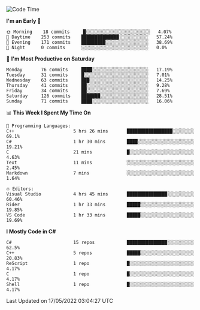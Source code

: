 <!--START_SECTION:waka-->
![Code Time](http://img.shields.io/badge/Code%20Time-789%20hrs%207%20mins-blue)

**I'm an Early 🐤** 

```text
🌞 Morning    18 commits     █░░░░░░░░░░░░░░░░░░░░░░░░   4.07% 
🌆 Daytime    253 commits    ██████████████░░░░░░░░░░░   57.24% 
🌃 Evening    171 commits    █████████░░░░░░░░░░░░░░░░   38.69% 
🌙 Night      0 commits      ░░░░░░░░░░░░░░░░░░░░░░░░░   0.0%

```
📅 **I'm Most Productive on Saturday** 

```text
Monday       76 commits     ████░░░░░░░░░░░░░░░░░░░░░   17.19% 
Tuesday      31 commits     █░░░░░░░░░░░░░░░░░░░░░░░░   7.01% 
Wednesday    63 commits     ███░░░░░░░░░░░░░░░░░░░░░░   14.25% 
Thursday     41 commits     ██░░░░░░░░░░░░░░░░░░░░░░░   9.28% 
Friday       34 commits     ██░░░░░░░░░░░░░░░░░░░░░░░   7.69% 
Saturday     126 commits    ███████░░░░░░░░░░░░░░░░░░   28.51% 
Sunday       71 commits     ████░░░░░░░░░░░░░░░░░░░░░   16.06%

```


📊 **This Week I Spent My Time On** 

```text
💬 Programming Languages: 
C++                      5 hrs 26 mins       █████████████████░░░░░░░░   69.1% 
C#                       1 hr 30 mins        ████░░░░░░░░░░░░░░░░░░░░░   19.21% 
C                        21 mins             █░░░░░░░░░░░░░░░░░░░░░░░░   4.63% 
Text                     11 mins             ░░░░░░░░░░░░░░░░░░░░░░░░░   2.45% 
Markdown                 7 mins              ░░░░░░░░░░░░░░░░░░░░░░░░░   1.64%

🔥 Editors: 
Visual Studio            4 hrs 45 mins       ███████████████░░░░░░░░░░   60.46% 
Rider                    1 hr 33 mins        █████░░░░░░░░░░░░░░░░░░░░   19.85% 
VS Code                  1 hr 33 mins        █████░░░░░░░░░░░░░░░░░░░░   19.69%

```

**I Mostly Code in C#** 

```text
C#                       15 repos            ███████████████░░░░░░░░░░   62.5% 
C++                      5 repos             █████░░░░░░░░░░░░░░░░░░░░   20.83% 
ReScript                 1 repo              █░░░░░░░░░░░░░░░░░░░░░░░░   4.17% 
C                        1 repo              █░░░░░░░░░░░░░░░░░░░░░░░░   4.17% 
Shell                    1 repo              █░░░░░░░░░░░░░░░░░░░░░░░░   4.17%

```



 Last Updated on 17/05/2022 03:04:27 UTC
<!--END_SECTION:waka-->
